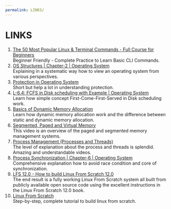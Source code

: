 ```yaml
---
permalink: LINKS/
---
```


# LINKS

1. [The 50 Most Popular Linux & Terminal Commands - Full Course for Beginners](https://youtu.be/ZtqBQ68cfJc?si=LqoYPahEYgTAx1Dl)<br>
Beginner Friendly - Complete Practice to Learn Basic CLI Commands.
2. [OS Structures | Chapter-2 | Operating System](https://youtube.com/playlist?list=PLBlnK6fEyqRgRF-FUWec-0w4yWCurLy1t&si=TSq4bdKDp5nKfym5)<br>
Explaining in a systematic way how to view an operating system from various perspectives.
3. [Protection in Operating System](https://youtu.be/O_WbprDZMDw?si=ALwsFhVm-mOqC6ns)<br>
Short but help a lot in understanding protection.
4. [L-6.4: FCFS in Disk scheduling with Example | Operating System](https://youtu.be/yP89YlEGCqA?si=FpqVwdZ2FTY0lOwC)<br>
Learn how simple concept First-Come-First-Served in Disk scheduling work.
5. [Basics of Dynamic Memory Allocation](https://youtu.be/udfbq4M2Kfc?si=KGedEwJOjo-4wEso)<br>
Learn how dynamic memory allocation work and the difference between static and dynamic memory allocation.
6. [Segmented, Paged and Virtual Memory](https://youtu.be/p9yZNLeOj4s?si=yMSkM3ZPWeYH08M8)<br>
This video is an overview of the paged and segmented memory management systems.
7. [Process Management (Processes and Threads)](https://youtube.com/playlist?list=PLBlnK6fEyqRgKl0MbI6kbI5ffNt7BF8Fn&si=TdRTgh4KKuf45pVm)<br>
The level of explanation about the process and threads is splendid. Amazing and understandable videos.
8. [Process Synchronization | Chapter-6 | Operating System](https://youtube.com/playlist?list=PLBlnK6fEyqRjDf_dmCEXgl6XjVKDDj0M2&si=BNjDKSv5NA_O8FwJ)<br>
Comprehensive explanation how to avoid race condition and core of synchronization.
9. [LFS 12.0 - How to build Linux From Scratch 12.0](https://youtube.com/playlist?list=PLyc5xVO2uDsA5QPbtj_eYU8J0qrvU6315&si=kpjmIywgnKJAi1OD)<br>
The end result is a fully working Linux From Scratch system all built from publicly available open source code using the excellent instructions in the Linux From Scratch 12.0 book.
10. [Linux From Scratch](https://www.linuxfromscratch.org/lfs/view/12.0/index.html)<br>
Step-by-step, complete tutorial to build linux from scratch.
